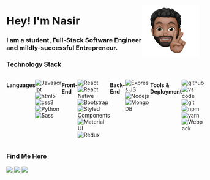 

<img src="https://github.com/NasirAbdirahman/assets/blob/master/peace.png" width='150' align="right"><h1>Hey! I'm Nasir </h1>


### I am a student, Full-Stack Software Engineer and mildly-successful Entrepreneur.

### Technology Stack
<div style='display: flex; align-content: center'>

  #### Languages
<p>
  <img src="https://img.shields.io/badge/-JavaScript-black?style=flat-square&logo=javascript" alt='Javascript'> 
  <img alt="html5" src="https://img.shields.io/badge/-HTML5-black?style=flat-square&logo=html5&logoColor=white" />
  <img alt="css3" src="https://img.shields.io/badge/-CSS3-black?style=flat-square&logo=css3&logoColor=white" />
  <img alt="Python" src="https://img.shields.io/badge/-Python-black?style=flat-square&logo=python&logoColor=white" />
  <img src="https://img.shields.io/badge/-Sass-black?style=flat-square&logo=sass" alt='Sass'>
</p>

  #### Front-End
<p>
  <img src="https://img.shields.io/badge/-React-black?style=flat-square&logo=react" alt='React'> 
  <img src="https://img.shields.io/badge/React_Native-black?style=flat-square&logo=react&logoColor=61DAFB" alt='React Native'>
  <img src="https://img.shields.io/badge/Bootstrap-black?style=flat-square&logo=bootstrap&logoColor=563D7C" alt='Bootstrap'>  
  <img src="https://img.shields.io/badge/styled--components-black?style=flat-squaree&logo=styled-components&logoColor=DB7093" alt='Styled Components'>  
  <img src="https://img.shields.io/badge/Material--UI-black?style=flat-square&logo=material-ui&logoColor=61DAFB" alt='Material UI'>  
  <img src="https://img.shields.io/badge/Redux-black?style=flat-square&logo=redux&logoColor=593D88" alt='Redux'> 
</p>


  #### Back-End
<p>
  <img src="https://img.shields.io/badge/Express.js-black?style=flat-square&logo=express&logoColor=white" alt='Express JS'> 
   <img src="https://img.shields.io/badge/-Node.js-black?style=flat-square&logo=node.js" alt='Nodejs'> 
    <img alt="MongoDB" src="https://img.shields.io/badge/-MongoDB-13aa52?style=flat-square&logo=mongodb&logoColor=white" />
</p>


  #### Tools & Deployment
<p>
  <img src="https://img.shields.io/badge/-GitHub-black?style=flat-square&logo=github" alt='github'> 
  <img src="https://img.shields.io/badge/-Visual%20Studio%20Code-black?style=flat-square&logo=visual-studio-code&logoColor=007ACC" alt='vs code'> 
  <img alt="git" src="https://img.shields.io/badge/-Git-black?style=flat-square&logo=git&logoColor=white" />
  <img alt="npm" src="https://img.shields.io/badge/-NPM-black?style=flat-square&logo=npm&logoColor=white" />
  <img alt="yarn" src="https://img.shields.io/badge/-Yarn-black?style=flat-square&logo=yarn&logoColor=white" />
  <img alt="Webpack" src="https://img.shields.io/badge/-Webpack-black?style=flat-square&logo=webpack&logoColor=white" />
</p>

</div>


### Find Me Here
<a href="https://www.nasirabdirahman.com/">
  <img src="https://img.shields.io/badge/-nasirabdirahman.com-321b8d?style=for-the-badge&logo=Google-Chrome&logoColor=white"/>
</a>
<a href="https://www.linkedin.com/in/abdul-nasir-abdirahman/">
  <img src="https://img.shields.io/badge/-Nasir%20Abdirahman-0077B5?style=for-the-badge&logo=Linkedin&logoColor=white"/>
</a>
<a href="mailto:nasir.a.abdirahman@gmail.com">
  <img src="https://img.shields.io/badge/nasirabdirahman@gmail-D14836?style=for-the-badge&logo=Gmail&logoColor=white"/>
</a>

